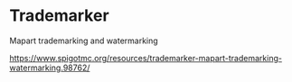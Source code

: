 # Trademarker
Mapart trademarking and watermarking

https://www.spigotmc.org/resources/trademarker-mapart-trademarking-watermarking.98762/
